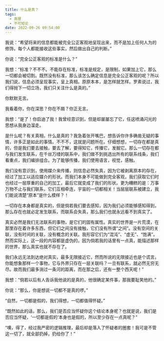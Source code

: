 ```yaml
---
title: 什么是真？
tags:
  - 真理
  - 不可知论
date: 2022-09-26 09:54:00
---
```


我说：“希望将来的信息都能被完全公正客观地呈现出来，而不是加上任何人为的修饰，每个人都能接收这些事实，然后做出自己的判断。”

你说：“完全公正客观的标准是什么？”

我想：“标准？不不不。不能存在标准，标准是规定，是限制，如果加上它，那么一切都会被切割。既然没有标准，那么该怎么确定信息是完全公正客观的呢？所以我们说，信息必须呈现事实，呈上真相。原原本本，是怎样就怎样。罗素说过，我们得抛下一切立场，我们只关注什么是真的。”

你默默无言。

我看着你，你在深思？你在不屑？你正无言。

<!--more-->

我想：“是了！你启迪了我！我曾经意识到，但是却屡屡忘了它，任这喷涌闪光的思想从我身边溜走。

是什么呢？有关真相，什么是真的？我急着张开嘴巴，想告诉你许多确凿无疑的事情，许多正是如此的事情。不不不，这就是问题所在。仔细想想，一切存在都是真的，但是我们要去接触，要去了解，要得知它，传播它，发掘它。那么一切存在都与我们发生联系，在千丝万缕的联系中，我们做不到挑选出所有的联系线条，我们看重点，我们编排组合。为了能够传播，我们使用语言，视觉，感触。

我们没有意识到，使用媒介来传播，则信息必然失真，因为它被剥离原本的存在，经过了加工以适应媒介的形状。而我们本身不可能做到完全客观，我们获取它们时也经过一层厚重的自己的加工，最后它就变成了我们的形状。更为糟糕的是：万事万物不止与我们联系，它们互相牵连，宇宙的一切都相关！当层层联系被建立，我们能说清楚“原本”是什么模样？！

一切存在本身都是真实的，但是倘若我们要去感知，因为我们必须能够感知得到，那么存在也就必定发生联系，而联系会失真，那么我们也就永远看不到真实了。

真实必然是我们无法联系的事物，是它们的固有属性。真实的世界是一片荒漠，在那里存在着许多东西，但它们之间没有接触，它们没有所谓“之间”。没有空间的关联，没有时间的关联，没有概念的关联。我形容它们为“混沌”、“虚无”、“饱满”。然而实际上，这一段的内容都是虚伪的，因为倘若我的话里有一点真，能描述那样的世界，那么真实也就不存在了。

我们永远无法到达绝对真实，最多无限接近它，然而所说的无限接近也是个谎言。你能想象那样一个事物，它与外界只存在一层关联吗？一旦有联系，就必然无穷无尽。故而我们最多淌过一条河的距离，而在那之后，还有一整个西天呢！”

我想：“倘若以后有人告诉我他说的是真的，他很确定某件事，那我要耻笑他的。”

你说：“那么，你是想说一切都不是真的啰。”

“自然，一切都是假的，我们得想，一切都值得怀疑。”

“既然如此的话，那么，我们是否应当怀疑你这个结论本身呢？也就是说，我们是否应当怀疑，‘一切都是假的’本身也是假的，所以至少存在一点真呢？”

“噢，得了，经过我严密的逻辑推理，最后却是落入了怀疑者的圈套！我可是不管这一切了，就全部扔掉，扔给你了！”
